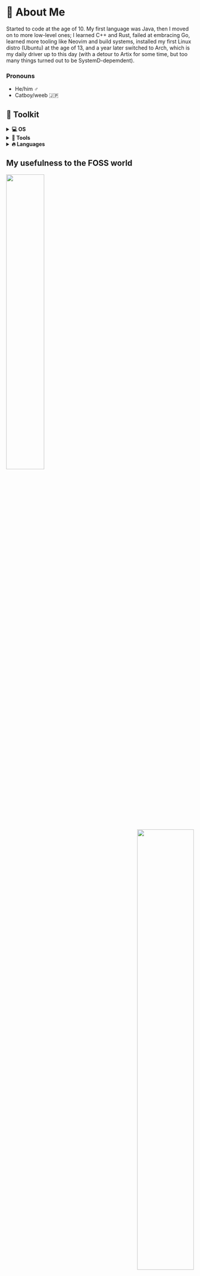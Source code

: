 # 🍡 About Me
Started to code at the age of 10. My first language was Java, then I moved on to more low-level ones; I learned C++ and Rust, failed at embracing Go, learned more tooling like Neovim and build systems, installed my first Linux distro (Ubuntu) at the age of 13, and a year later switched to Arch, which is my daily driver up to this day (with a detour to Artix for some time, but too many things turned out to be SystemD-depemdent).

### Pronouns
- He/him ♂️
- Catboy/weeb 🇯🇵

## 🧰 Toolkit
<details>
  <summary><b>💻 OS</b></summary>
  
  <img align="left" width=32px src="https://cdn.jsdelivr.net/gh/devicons/devicon@latest/icons/archlinux/archlinux-original.svg" />
  <img align="left" width=32px src="https://cdn.jsdelivr.net/gh/devicons/devicon@latest/icons/linux/linux-original.svg" />
  
  <br clear="both"/>
</details>

<details>
  <summary><b>🔧 Tools</b></summary>
  
  <img align="left" width=32px src="https://cdn.jsdelivr.net/gh/devicons/devicon@latest/icons/cmake/cmake-original.svg" />
  <img align="left" width=32px src="https://cdn.jsdelivr.net/gh/devicons/devicon@latest/icons/neovim/neovim-original.svg" />
  <img align="left" width=32px src="https://cdn.jsdelivr.net/gh/devicons/devicon@latest/icons/bash/bash-original.svg" />
  <img align="left" width=32px src="https://cdn.jsdelivr.net/gh/devicons/devicon@latest/icons/git/git-original.svg" />
  <img align="left" width=32px src="https://cdn.jsdelivr.net/gh/devicons/devicon@latest/icons/github/github-original.svg" />
  
  <br clear="both"/>
</details>

<details>
  <summary><b>🔥 Languages</b></summary>
  
  <img align="left" width=32px src="https://cdn.jsdelivr.net/gh/devicons/devicon@latest/icons/rust/rust-original.svg" />
  <img align="left" width=32px src="https://cdn.jsdelivr.net/gh/devicons/devicon@latest/icons/cplusplus/cplusplus-original.svg" />
  <img align="left" width=32px src="https://cdn.jsdelivr.net/gh/devicons/devicon@latest/icons/java/java-original.svg" />
  
  <br clear="both"/>
</details>

## My usefulness to the FOSS world
<img align=left width = 45% src="https://media.tenor.com/iaiL-DUKuzUAAAAd/bocchi-bocchi-the-rock.gif" />
    <p align="right">
        <img width=55% src="https://github-readme-stats.vercel.app/api?username=n0op3&theme=transparent&show_icons=true&hide_border=true&count_private=true&count_all_commits=true" />
        <img width=55% src="https://github-readme-stats.vercel.app/api/top-langs/?username=n0op3&theme=transparent&show_icons=true&hide_border=true&layout=compact" />
        <img width=100% src="https://github-profile-summary-cards.vercel.app/api/cards/profile-details?username=n0op3&theme=transparent" />
        
*Yeah not much to shof of, is it.*

##### *email: n0op3@proton.me*
